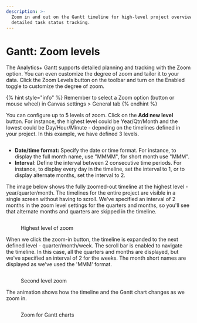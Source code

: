 ```yaml
---
description: >-
  Zoom in and out on the Gantt timeline for high-level project overviews and
  detailed task status tracking.
---
```


# Gantt: Zoom levels

The Analytics+ Gantt supports detailed planning and tracking with the Zoom option. You can even customize the degree of zoom and tailor it to your data. Click the Zoom Levels button on the toolbar and turn on the Enabled toggle to customize the degree of zoom.

{% hint style="info" %}
Remember to select a Zoom option (button or mouse wheel) in Canvas settings > General tab
{% endhint %}

You can configure up to 5 levels of zoom. Click on the **Add new level** button. For instance, the highest level could be Year/Qtr/Month and the lowest could be Day/Hour/Minute - depnding on the timelines defined in your project. In this example, we have defined 3 levels.&#x20;

<figure><img src="../.gitbook/assets/1.3.1. gantt-zoom-levels-config-1.png" alt=""><figcaption></figcaption></figure>

* **Date/time format:** Specify the date or time format. For instance, to display the full month name, use "MMMM", for short month use "MMM".&#x20;
* **Interval**: Define the interval between 2 consecutive time periods. For instance, to display every day in the timeline, set the interval to 1, or to display alternate months, set the interval to 2.&#x20;

The image below shows the fully zoomed-out timeline at the highest level - year/quarter/month. The timelines for the entire project are visible in a single screen without having to scroll. We've specified an interval of 2 months in the zoom level settings for the quarters and months, so you'll see that alternate months and quarters are skipped in the timeline.

<figure><img src="../.gitbook/assets/image (2017).png" alt=""><figcaption><p>Highest level of zoom</p></figcaption></figure>

When we click the zoom-in button, the timeline is expanded to the next defined level - quarter/month/week. The scroll bar is enabled to navigate the timeline. In this case, all the quarters and months are displayed, but we've specified an interval of 2 for the weeks. The month short names are displayed as we've used the 'MMM' format.

<figure><img src="../.gitbook/assets/image (2018).png" alt=""><figcaption><p>Second level zoom</p></figcaption></figure>

The animation shows how the timeline and the Gantt chart changes as we zoom in.

<figure><img src="../.gitbook/assets/1.3.2. gantt-zoom-levels.gif" alt=""><figcaption><p>Zoom for Gantt charts</p></figcaption></figure>

